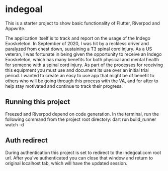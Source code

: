 # indegoal

This is a starter project to show basic functionality of Flutter, Riverpod and Appwrite.

The application itself is to track and report on the usage of the Indego Exoskeleton. In September of 2020, I was hit by a reckless driver and paralyzed from chest down, sustaining a T3 spinal cord injury. As a US veteran, I was fortunate in being given the opportunity to receive an Indego Exoskeleton, which has many benefits for both physical and mental health for someone with a spinal cord injury. As part of the processes for receiving this equipment you must use and document its use over an initial trial period. I wanted to create an easy to use app that might be of benefit to others who will be going through this process with the VA, and for after to help stay motivated and continue to track their progress.

## Running this project

Freezed and Riverpod depend on code generation.
In the terminal, run the following command from the project root directory:
dart run build_runner watch -d

## Auth redirect

During authentication this project is set to redirect to the indegoal.com
root url. After you've authenticated you can close that window and return to original localhost tab, which will have the updated session.
